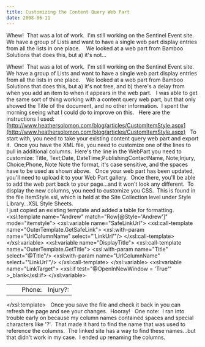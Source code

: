 ```yaml
---
title: Customizing the Content Query Web Part
date: 2008-06-11
---
```


Whew!  That was a lot of work.  I'm still working on the Sentinel Event site.  We have a group of Lists and want to have a single web part display entries from all the lists in one place.    We looked at a web part from Bamboo Solutions that does this, but a) it's not…


<!-- end -->


Whew!  That was a lot of work.  I'm still working on the Sentinel Event  site.  We have a group of Lists and want to have a single web part display  entries from all the lists in one place.  
 
We looked at a web part from Bamboo Solutions that does this, but a) it's  not free, and b) there's a delay from when you add an item to when it appears in  the web part.
 
I was able to get the same sort of thing working with a content query web  part, but that only showed the Title of the document, and no other information.   I spent the morning seeing what I could do to improve on this.
 
Here are the instructions I  used: [http://www.heathersolomon.com/blog/articles/CustomItemStyle.aspx](http://www.heathersolomon.com/blog/articles/CustomItemStyle.aspx)
 
To start with, you need to  take your existing content query web part and export it.  Once you have the XML  file, you need to customize one of the lines to pull in additional columns.   Here's the line in  the WebPart you need to customize:
<property  name="CommonViewFields" type="string">Title, Text;Date,  DateTime;PublishingContactName, Note;Injury, Choice;Phone,  Note</property>
Note the format, it's case  sensitive, and the spaces have to be used as shown above.
 
Once your web part has been updated, you'll need to  upload it to your Web Part gallery.  Once there, you'll be able to add the web  part back to your page…and it won't look any different.  To display the new  columns, you need to customize you CSS.  This is found in the file ItemStyle.xsl, which is held at the  Site Collection level under Style Library…XSL Style Sheets.   
I just copied an existing  template and added a table for formatting.
 
<xsl:template  name="Andrew" match="Row[@Style='Andrew']"  mode="itemstyle">
<xsl:variable  name="SafeLinkUrl">
<xsl:call-template  name="OuterTemplate.GetSafeLink">
<xsl:with-param  name="UrlColumnName" select="'LinkUrl'"/>
</xsl:call-template>
</xsl:variable>
<xsl:variable  name="DisplayTitle">
<xsl:call-template  name="OuterTemplate.GetTitle">
<xsl:with-param  name="Title" select="@Title"/>
<xsl:with-param  name="UrlColumnName" select="'LinkUrl'"/>
</xsl:call-template>
</xsl:variable>
<xsl:variable  name="LinkTarget">
<xsl:if  test="@OpenInNewWindow = 'True'" >_blank</xsl:if>
</xsl:variable>
<div id="linkitem"  class="item link-item bullet">
<table cellpadding =  "5">
<tr>
<td>  <xsl:call-template  name="OuterTemplate.CallPresenceStatusIconTemplate"/>
<a href="{$SafeLinkUrl}"  target="{$LinkTarget}" title="{@LinkToolTip}">
<xsl:value-of  select="$DisplayTitle"/></a>
</td>
<td><xsl:value-of  select="@PublishingContactName" /></td>
<td>Phone:  <xsl:value-of select="@Phone" /></td>
<td>Injury?:  <xsl:value-of select="@Injury" /></td>
</tr>
</table>
  
</xsl:template>
 
Once you save the file and  check it back in you can refresh the page and see your changes.   Hooray!
 
One note:  I ran into trouble  early on because my column names contained spaces and special characters like  '?'.  That made it hard to find the name that was used to reference the  columns.  The linked site has a way to find these names…but that didn't work  in my case.  I ended up renaming the columns.

